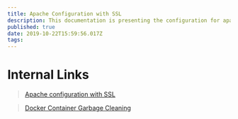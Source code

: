 ```yaml
---
title: Apache Configuration with SSL
description: This documentation is presenting the configuration for apache(httpd) with ssl certificate configuration
published: true
date: 2019-10-22T15:59:56.017Z
tags: 
---
```


<!-- TITLE: Internal Links -->
<!-- SUBTITLE: This page contains links to access internal pages -->
# Internal Links
> [Apache configuration with SSL](/internal/apache-configuration-with-ssl)

>[Docker Container Garbage Cleaning](/internal/docker-container-garbage-cleaning) 


